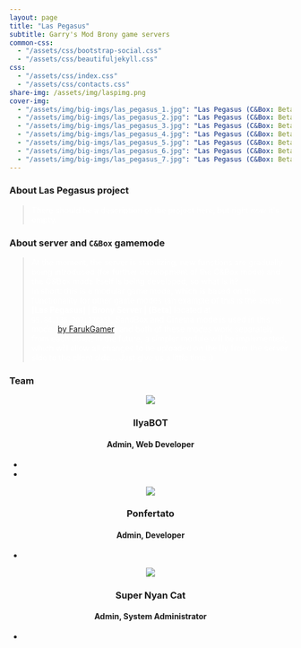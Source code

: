 ```yaml
---
layout: page
title: "Las Pegasus"
subtitle: Garry's Mod Brony game servers
common-css:
  - "/assets/css/bootstrap-social.css"
  - "/assets/css/beautifuljekyll.css"
css:
  - "/assets/css/index.css"
  - "/assets/css/contacts.css"
share-img: /assets/img/laspimg.png
cover-img:
  - "/assets/img/big-imgs/las_pegasus_1.jpg": "Las Pegasus (C&Box: Beta)"
  - "/assets/img/big-imgs/las_pegasus_2.jpg": "Las Pegasus (C&Box: Beta)"
  - "/assets/img/big-imgs/las_pegasus_3.jpg": "Las Pegasus (C&Box: Beta)"
  - "/assets/img/big-imgs/las_pegasus_4.jpg": "Las Pegasus (C&Box: Beta)"
  - "/assets/img/big-imgs/las_pegasus_5.jpg": "Las Pegasus (C&Box: Beta)"
  - "/assets/img/big-imgs/las_pegasus_6.jpg": "Las Pegasus (C&Box: Beta)"
  - "/assets/img/big-imgs/las_pegasus_7.jpg": "Las Pegasus (C&Box: Beta)"
---
```


### About Las Pegasus project

> <span style="color:white">There should be a description of the project here, but right now it's empty.</span>

### About server and **`C&Box`** gamemode

> <span style="color:white">At the moment, the server is stabilizing, new functions are gradually being introduced (for further development of the C&Box mode) and the C&Box mode itself is being developed, so what is it? <br>In short: this is a modular game mode, which is based on the functionality for other game modes (an example of this is the server **[Las Pegasus] | Brony Server | [Beta]** located at `95.84.136.207:27015`), SandBox and Cinema mode is used in this mode ([by FarukGamer](https://github.com/FarukGamer/cinema)) and both of these modes work separately from each other! In the future, a simpler module will be implemented, which will allow all changes to be uploaded on the fly from the server side to the client side... Just give us a little time :)
> </span>

### Team

<center>
  <div class="container">
      <div class="row">
        <div class="col-12 col-sm-6 col-md-4 col-lg-3">
          <div class="our-team">
            <div class="picture">
              <img class="img-fluid" src="https://i.imgur.com/TUl7nNc.jpg" />
            </div>
            <div class="team-content">
              <h3 class="name">IlyaBOT</h3>
              <h4 class="title">Admin, Web Developer</h4>
            </div>
            <ul class="social">
              <li>
                <a
                  href="https://vk.com/ilyabot2"
                  class="fab fa-vk"
                  aria-hidden="true"
                ></a>
              </li>
              <li>
                <a
                  href="https://steamcommunity.com/id/IlyaBOTIlya/"
                  class="fab fa-steam"
                  aria-hidden="true"
                ></a>
              </li>
              <!-- Отключил ссылку на дискорд, т.к. ссылку на пользователя указать нельзя, а дублировать ссылку на сервер незачем. -->
              <!-- <li>
                <a
                  href="https://codepen.io/collection/XdWJOQ/"
                  class="fab fa-discord"
                  aria-hidden="true"
                ></a>
              </li> -->
            </ul>
          </div>
        </div>
        <div class="col-12 col-sm-6 col-md-4 col-lg-3">
          <div class="our-team">
            <div class="picture">
              <img
                class="img-fluid"
                src="https://avatars.akamai.steamstatic.com/9016dda39a34125c0bc64631b8b50583f20c3302_full.jpg"
              />
            </div>
            <div class="team-content">
              <h3 class="name">Ponfertato</h3>
              <h4 class="title">Admin, Developer</h4>
            </div>
            <ul class="social">
              <li>
                <a
                  href="https://steamcommunity.com/id/Ponfertato/"
                  class="fab fa-steam"
                  aria-hidden="true"
                ></a>
              </li>
              <!-- Отключил ссылку на дискорд, т.к. ссылку на пользователя указать нельзя, а дублировать ссылку на сервер незачем. -->
              <!-- <li>
                <a
                  href="https://codepen.io/collection/XdWJOQ/"
                  class="fab fa-discord"
                  aria-hidden="true"
                ></a>
              </li> -->
            </ul>
          </div>
        </div>
        <div class="col-12 col-sm-6 col-md-4 col-lg-3">
          <div class="our-team">
            <div class="picture">
              <img
                class="img-fluid"
                src="https://avatars.akamai.steamstatic.com/954063d1ce28246b70f3327096a551adc9f50718_full.jpg"
              />
            </div>
            <div class="team-content">
              <h3 class="name">Super Nyan Cat</h3>
              <h4 class="title">Admin, System Administrator</h4>
            </div>
            <ul class="social">
              <li>
                <a
                  href="https://steamcommunity.com/id/80990799689769"
                  class="fab fa-steam"
                  aria-hidden="true"
                ></a>
              </li>
              <!-- Отключил ссылку на дискорд, т.к. ссылку на пользователя указать нельзя, а дублировать ссылку на сервер незачем. -->
              <!-- <li>
                <a
                  href="https://codepen.io/collection/XdWJOQ/"
                  class="fab fa-discord"
                  aria-hidden="true"
                ></a>
              </li> -->
            </ul>
          </div>
        </div>
      </div>
    </div>
</center>
